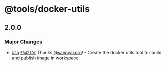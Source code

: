 # @tools/docker-utils

## 2.0.0

### Major Changes

- [#15](https://github.com/saenyakorn/turborepo-versioning-demo/pull/15) [`504219f`](https://github.com/saenyakorn/turborepo-versioning-demo/commit/504219f2374bb40f71ef41a267559fcc19ef53b3) Thanks [@saenyakorn](https://github.com/saenyakorn)! - Create the docker utils tool for build and publish image in workspace
